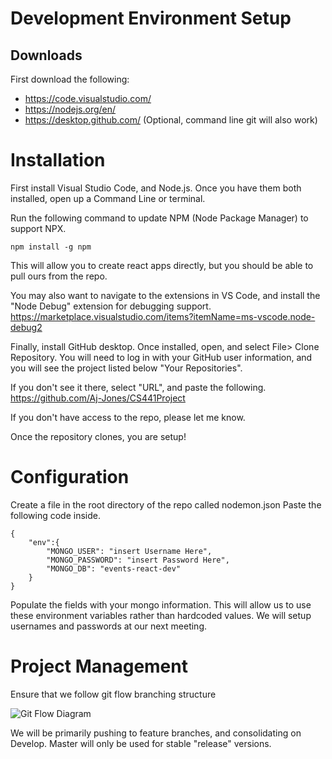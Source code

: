 # Development Environment Setup

## Downloads 
First download the following:

 - https://code.visualstudio.com/
 - https://nodejs.org/en/
 - https://desktop.github.com/ (Optional, command line git will also work)

# Installation
First install Visual Studio Code, and Node.js.
Once you have them both installed, open up a Command Line or terminal.

Run the following command to update NPM  (Node Package Manager) to support NPX.

   ```
npm install -g npm
```

This will allow you to create react apps directly, but you should be able to pull ours from the repo.

You may also want to navigate to the extensions in VS Code, and install the "Node Debug" extension for debugging support.
https://marketplace.visualstudio.com/items?itemName=ms-vscode.node-debug2

Finally, install GitHub desktop.
Once installed, open, and select File> Clone Repository.
You will need to log in with your GitHub user information, and you will see the project listed below "Your Repositories".

If you don't see it there, select "URL", and paste the following.
https://github.com/Aj-Jones/CS441Project

If you don't have access to the repo, please let me know.

Once the repository clones, you are setup!

# Configuration
Create a file in the root directory of the repo called 
nodemon.json
Paste the following code inside.
```
{
    "env":{
        "MONGO_USER": "insert Username Here",
        "MONGO_PASSWORD": "insert Password Here",
        "MONGO_DB": "events-react-dev"
    }
}
```
Populate the fields with your mongo information.
This will allow us to use these environment variables rather than hardcoded values.
We will setup usernames and passwords at our next meeting.

# Project Management 
Ensure that we follow git flow branching structure

![Git Flow Diagram](https://www.campingcoder.com/post/20180412-git-flow.png)


We will be primarily pushing to feature branches, and consolidating on Develop.
Master will only be used for stable "release" versions.
